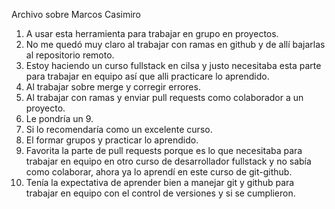 Archivo sobre Marcos Casimiro
1. A usar esta herramienta para trabajar en grupo en proyectos.
2. No me quedó muy claro al trabajar con ramas en github y de allí bajarlas al repositorio remoto.
3. Estoy haciendo un curso fullstack en cilsa y justo necesitaba esta parte para trabajar en equipo así que alli practicare lo aprendido.
4. Al trabajar sobre merge y corregir errores.
5. Al trabajar con ramas y enviar pull requests como colaborador a un proyecto.
6. Le pondría un 9.
7. Si lo recomendaría como un excelente curso.
8. El formar grupos y practicar lo aprendido.
9. Favorita la parte de pull requests porque es lo que necesitaba para trabajar en equipo en otro curso de desarrollador fullstack y no sabía como colaborar, ahora ya lo aprendí en este curso de git-github.
10. Tenía la expectativa de aprender bien a manejar git y github para trabajar en equipo con el control de versiones y si se cumplieron.